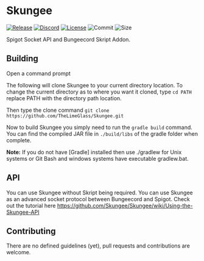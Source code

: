 # Skungee
[![Release](https://img.shields.io/github/release/TheLimeGlass/Skungee.svg)](https://github.com/TheLimeGlass/Skungee/releases)
[![Discord](https://img.shields.io/discord/138464183946575874.svg?label=skript-chat%20discord)](https://discord.gg/7rk74Pg)
[![License](https://img.shields.io/badge/License-Apache%202.0-red.svg)](https://opensource.org/licenses/Apache-2.0)
![Commit](https://img.shields.io/github/last-commit/TheLimeGlass/Skungee.svg)
![Size](https://img.shields.io/github/repo-size/TheLimeGlass/Skungee.svg)

Spigot Socket API and Bungeecord Skript Addon.

## Building
Open a command prompt

The following will clone Skungee to your current directory location. To change the current directory as to where you want it cloned, type `cd PATH` replace PATH with the directory path location.

Then type the clone command
`git clone https://github.com/TheLimeGlass/Skungee.git`

Now to build Skungee you simply need to run the `gradle build` command. You can find the compiled JAR file in `./build/libs` of the gradle folder when complete.

__Note:__ If you do not have [Gradle] installed then use ./gradlew for Unix systems or Git Bash and windows systems have executable gradlew.bat.

## API
You can use Skungee without Skript being required. You can use Skungee as an advanced socket protocol between Bungeecord and Spigot.
Check out the tutorial here https://github.com/Skungee/Skungee/wiki/Using-the-Skungee-API

## Contributing
There are no defined guidelines (yet), pull requests and contributions are welcome.
